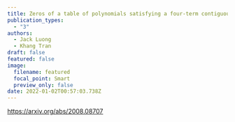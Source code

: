 ```yaml
---
title: Zeros of a table of polynomials satisfying a four-term contiguous relation
publication_types:
  - "3"
authors:
  - Jack Luong
  - Khang Tran
draft: false
featured: false
image:
  filename: featured
  focal_point: Smart
  preview_only: false
date: 2022-01-02T00:57:03.738Z
---
```

<https://arxiv.org/abs/2008.08707>